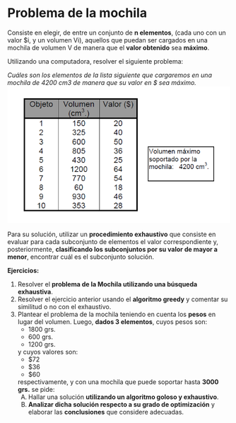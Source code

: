 <h1>Problema de la mochila</h1>
<p>Consiste en elegir, de entre un conjunto de <b>n elementos</b>, (cada uno con un valor $i, y un volumen Vi), aquellos que puedan ser cargados en una mochila de volumen V de manera que el <b>valor obtenido</b> sea <b>máximo</b>.</p>

<p>Utilizando una computadora, resolver el siguiente problema:</p>

<i>Cuáles son los elementos de la lista siguiente que cargaremos en una mochila de 4200 cm3 de manera que su valor en $ sea máximo.</i>
<img src="tablaObjetos.png"/>

<p>Para su solución, utilizar un <b>procedimiento exhaustivo</b> que consiste en evaluar para cada subconjunto de elementos el valor correspondiente y, posteriormente, <b>clasificando los subconjuntos por su valor de mayor a menor</b>, encontrar cuál es el subconjunto solución.</p>

<b>Ejercicios:</b>
<ol>
  <li>
      Resolver el <b>problema de la Mochila utilizando una búsqueda exhaustiva</b>.
  </li>
  <li>
      Resolver el ejercicio anterior usando el <b>algoritmo greedy</b> y comentar su similitud o no con el exhaustivo.
  </li>
  <li>
      Plantear el problema de la mochila teniendo en cuenta los <b>pesos</b> en lugar del volumen. Luego, <b>dados 3 elementos</b>, cuyos pesos son:
      <ul>
        <li>1800 grs.</li>
        <li>600 grs.</li>
        <li>1200 grs.</li>
      </ul>
      y cuyos valores son:
      <ul>
        <li>$72</li>
        <li>$36</li>
        <li>$60</li>
      </ul>
      respectivamente, y con una mochila que puede soportar hasta <b>3000 grs.</b> se pide:
      <ol type="A">
          <li>
            Hallar una solución <b>utilizando un algoritmo goloso y exhaustivo</b>.
          </li>
          <li>
            <b>Analizar dicha solución respecto a su grado de optimización</b> y elaborar las <b>conclusiones</b> que considere adecuadas.
          </li>
      </ol>
  </li>
</ol>
